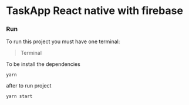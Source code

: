 # TaskApp React native with firebase

### Run

To run this project you must have one terminal:

> Terminal 

To be install the dependencies
```
yarn 
```
after to run project

```
yarn start
```
